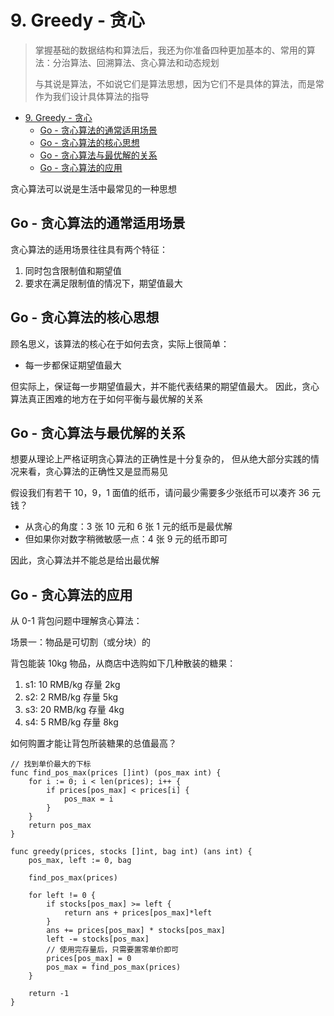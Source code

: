 # 9. Greedy - 贪心

> 掌握基础的数据结构和算法后，我还为你准备四种更加基本的、常用的算法：分治算法、回溯算法、贪心算法和动态规划
>
> 与其说是算法，不如说它们是算法思想，因为它们不是具体的算法，而是常作为我们设计具体算法的指导

- [9. Greedy - 贪心](#9-greedy---贪心)
  - [Go - 贪心算法的通常适用场景](#go---贪心算法的通常适用场景)
  - [Go - 贪心算法的核心思想](#go---贪心算法的核心思想)
  - [Go - 贪心算法与最优解的关系](#go---贪心算法与最优解的关系)
  - [Go - 贪心算法的应用](#go---贪心算法的应用)

贪心算法可以说是生活中最常见的一种思想

## Go - 贪心算法的通常适用场景

贪心算法的适用场景往往具有两个特征：

1. 同时包含限制值和期望值
2. 要求在满足限制值的情况下，期望值最大

## Go - 贪心算法的核心思想

顾名思义，该算法的核心在于如何去贪，实际上很简单：

- 每一步都保证期望值最大

但实际上，保证每一步期望值最大，并不能代表结果的期望值最大。
因此，贪心算法真正困难的地方在于如何平衡与最优解的关系

## Go - 贪心算法与最优解的关系

想要从理论上严格证明贪心算法的正确性是十分复杂的，
但从绝大部分实践的情况来看，贪心算法的正确性又是显而易见

假设我们有若干 10，9，1 面值的纸币，请问最少需要多少张纸币可以凑齐 36 元钱？

- 从贪心的角度：3 张 10 元和 6 张 1 元的纸币是最优解
- 但如果你对数字稍微敏感一点：4 张 9 元的纸币即可

因此，贪心算法并不能总是给出最优解

## Go - 贪心算法的应用

从 0-1 背包问题中理解贪心算法：

场景一：物品是可切割（或分块）的

背包能装 10kg 物品，从商店中选购如下几种散装的糖果：
  1. s1: 10 RMB/kg 存量 2kg
  2. s2: 2 RMB/kg 存量 5kg
  3. s3: 20 RMB/kg 存量 4kg
  4. s4: 5 RMB/kg 存量 8kg

如何购置才能让背包所装糖果的总值最高？

```Golang
// 找到单价最大的下标
func find_pos_max(prices []int) (pos_max int) {
	for i := 0; i < len(prices); i++ {
		if prices[pos_max] < prices[i] {
			pos_max = i
		}
	}
	return pos_max
}

func greedy(prices, stocks []int, bag int) (ans int) {
	pos_max, left := 0, bag

	find_pos_max(prices)

	for left != 0 {
		if stocks[pos_max] >= left {
			return ans + prices[pos_max]*left
		}
		ans += prices[pos_max] * stocks[pos_max]
		left -= stocks[pos_max]
		// 使用完存量后，只需要置零单价即可
		prices[pos_max] = 0
		pos_max = find_pos_max(prices)
	}

	return -1
}
```